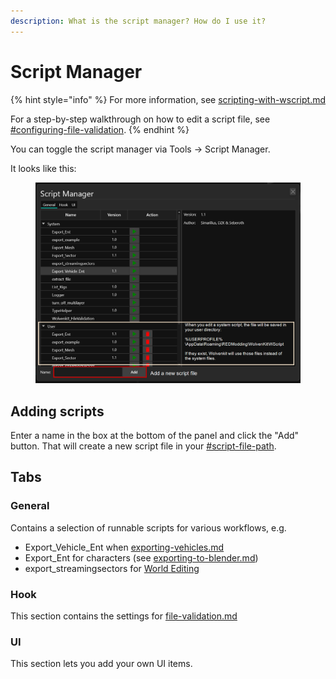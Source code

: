 ```yaml
---
description: What is the script manager? How do I use it?
---
```


# Script Manager

{% hint style="info" %}
For more information, see [scripting-with-wscript.md](../usage/scripting-with-wscript.md "mention")

For a step-by-step walkthrough on how to edit a script file, see [#configuring-file-validation](../file-validation.md#configuring-file-validation "mention").
{% endhint %}

You can toggle the script manager via Tools -> Script Manager.&#x20;

It looks like this:

<figure><img src="../../.gitbook/assets/wolvenkit_script_manager.png" alt=""><figcaption></figcaption></figure>

## Adding scripts

Enter a name in the box at the bottom of the panel and click the "Add" button. That will create a new script file in your [#script-file-path](../usage/scripting-with-wscript.md#script-file-path "mention").

## Tabs

### General

Contains a selection of runnable scripts for various workflows, e.g.

* Export\_Vehicle\_Ent when [exporting-vehicles.md](../../modding-community/exporting-vehicles.md "mention")
* Export\_Ent for characters (see [exporting-to-blender.md](../../guides/modding-community/exporting-to-blender.md "mention"))
* export\_streamingsectors for [World Editing](https://app.gitbook.com/s/4gzcGtLrr90pVjAWVdTc/modding-guides/world-editing "mention")

### Hook

This section contains the settings for [file-validation.md](../file-validation.md "mention")

### UI

This section lets you add your own UI items.
